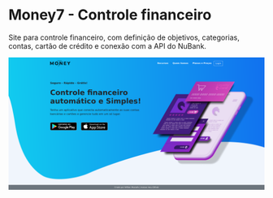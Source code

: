# Money7 - Controle financeiro

Site para controle financeiro, com definição de objetivos, categorias, contas, cartão de crédito e conexão com a API do NuBank.

![](resources/home.png?raw=true)